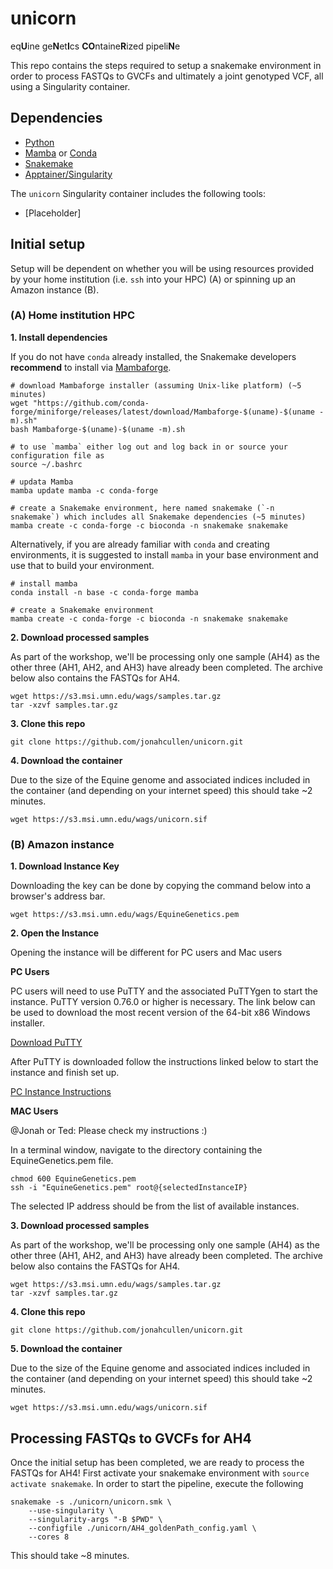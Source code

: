 # unicorn
eq**U**ine ge**N**et**I**cs **CO**ntaine**R**ized pipeli**N**e

This repo contains the steps required to setup a snakemake environment in order to process FASTQs to GVCFs and ultimately a joint genotyped VCF, all using a Singularity container.

## Dependencies

- [Python](https://www.python.org/)
- [Mamba](https://github.com/mamba-org/mamba) or [Conda](https://conda.io/)
- [Snakemake](https://snakemake.readthedocs.io/)
- [Apptainer/Singularity](https://apptainer.org/)

The `unicorn` Singularity container includes the following tools:
- [Placeholder]

## Initial setup

Setup will be dependent on whether you will be using resources provided by your home institution (i.e. `ssh` into your HPC) (A) or spinning up an Amazon instance (B).

### (A) Home institution HPC

**1. Install dependencies**

If you do not have `conda` already installed, the Snakemake developers **recommend** to install via [Mambaforge](https://github.com/conda-forge/miniforge#mambaforge).

```
# download Mambaforge installer (assuming Unix-like platform) (~5 minutes)
wget "https://github.com/conda-forge/miniforge/releases/latest/download/Mambaforge-$(uname)-$(uname -m).sh"
bash Mambaforge-$(uname)-$(uname -m).sh

# to use `mamba` either log out and log back in or source your configuration file as
source ~/.bashrc

# updata Mamba
mamba update mamba -c conda-forge

# create a Snakemake environment, here named snakemake (`-n snakemake`) which includes all Snakemake dependencies (~5 minutes)
mamba create -c conda-forge -c bioconda -n snakemake snakemake
```

Alternatively, if you are already familiar with `conda` and creating environments, it is suggested to install `mamba` in your base environment and use that to build your environment.

```
# install mamba
conda install -n base -c conda-forge mamba

# create a Snakemake environment
mamba create -c conda-forge -c bioconda -n snakemake snakemake 
```

**2. Download processed samples**

As part of the workshop, we'll be processing only one sample (AH4) as the other three (AH1, AH2, and AH3) have already been completed. The archive below also contains the FASTQs for AH4.

```
wget https://s3.msi.umn.edu/wags/samples.tar.gz
tar -xzvf samples.tar.gz
```

**3. Clone this repo**

```
git clone https://github.com/jonahcullen/unicorn.git
```

**4. Download the container**

Due to the size of the Equine genome and associated indices included in the container (and depending on your internet speed) this should take ~2 minutes.

```
wget https://s3.msi.umn.edu/wags/unicorn.sif
```

### (B) Amazon instance

**1. Download Instance Key**

Downloading the key can be done by copying the command below into a browser's address bar.

```
wget https://s3.msi.umn.edu/wags/EquineGenetics.pem
```

**2. Open the Instance**

Opening the instance will be different for PC users and Mac users

**PC Users**

PC users will need to use PuTTY and the associated PuTTYgen to start the instance. PuTTY version 0.76.0 or higher is necessary. The link below can be used to download the most recent version of the 64-bit x86 Windows installer. 

[Download PuTTY](https://www.chiark.greenend.org.uk/~sgtatham/putty/latest.html)

After PuTTY is downloaded follow the instructions linked below to start the instance and finish set up.

[PC Instance Instructions](https://docs.google.com/document/d/e/2PACX-1vSxbIYY_2nD8KocEyIcnIzIIiYJBD6Ztj4TLod2Pytqm1Y-Qxgh6vw3bK0KNzbxbQ/pub)

**MAC Users**

@Jonah or Ted: Please check my instructions :)

In a terminal window, navigate to the directory containing the EquineGenetics.pem file. 

```
chmod 600 EquineGenetics.pem
ssh -i "EquineGenetics.pem" root@{selectedInstanceIP}
```
The selected IP address should be from the list of available instances. 

**3. Download processed samples**

As part of the workshop, we'll be processing only one sample (AH4) as the other three (AH1, AH2, and AH3) have already been completed. The archive below also contains the FASTQs for AH4.

```
wget https://s3.msi.umn.edu/wags/samples.tar.gz
tar -xzvf samples.tar.gz
```

**4. Clone this repo**

```
git clone https://github.com/jonahcullen/unicorn.git
```

**5. Download the container**

Due to the size of the Equine genome and associated indices included in the container (and depending on your internet speed) this should take ~2 minutes.

```
wget https://s3.msi.umn.edu/wags/unicorn.sif
```

## Processing FASTQs to GVCFs for AH4

Once the initial setup has been completed, we are ready to process the FASTQs for AH4! First activate your snakemake environment with `source activate snakemake`. In order to start the pipeline, execute the following

```
snakemake -s ./unicorn/unicorn.smk \
    --use-singularity \
    --singularity-args "-B $PWD" \
    --configfile ./unicorn/AH4_goldenPath_config.yaml \
    --cores 8
```

This should take ~8 minutes.
